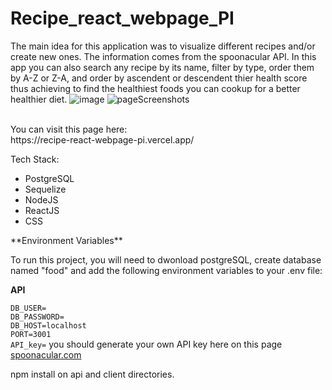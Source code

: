 # Recipe_react_webpage_PI
The main idea for this application was to visualize different recipes and/or create new ones.
The information comes from the spoonacular API.
In this app you can also search any recipe by its name, filter by type, order them by A-Z or Z-A, and order by ascendent or descendent thier health score thus achieving to find the healthiest foods you can cookup for a better healthier diet.
![image](https://user-images.githubusercontent.com/97799318/188192571-dc0ed7b4-41bc-446a-b1aa-60d492b054c4.png)
![pageScreenshots](https://user-images.githubusercontent.com/97799318/194932920-fb92a0e5-c827-4b05-b8b7-1f654c962d85.png)

<br>
You can visit this page here:
<br>
https://recipe-react-webpage-pi.vercel.app/

Tech Stack:
<ul>
<li>PostgreSQL</li>
<li>Sequelize</li>
<li>NodeJS</li>
<li>ReactJS</li>
<li>CSS</li>
</ul>
**Environment Variables**

To run this project, you will need to dwonload postgreSQL, create database named "food" and add the following environment variables to your .env file:

**API**

`DB_USER=`
<br>
`DB_PASSWORD=`
<br>
`DB_HOST=localhost`
<br>
`PORT=3001`
<br>
`API_key=` you should generate your own API key here on this page <a href="https://spoonacular.com/food-api">spoonacular.com</a>

npm install on api and client directories.
